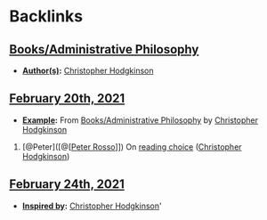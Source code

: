 
# Backlinks
## [Books/Administrative Philosophy](<Books/Administrative Philosophy.md>)
- **[Author(s)](<Author(s).md>):** [Christopher Hodgkinson](<Christopher Hodgkinson.md>)

## [February 20th, 2021](<February 20th, 2021.md>)
- **[Example](<Example.md>):** From [Books/Administrative Philosophy](<Books/Administrative Philosophy.md>) by [Christopher Hodgkinson](<Christopher Hodgkinson.md>)

1. [@Peter]([@[[Peter Rosso](<@[[Peter Rosso.md>)]]) On [reading choice](((BUM_0plKB))) ([Christopher Hodgkinson](<Christopher Hodgkinson.md>))

## [February 24th, 2021](<February 24th, 2021.md>)
- **[Inspired by](<Inspired by.md>):** [Christopher Hodgkinson](<Christopher Hodgkinson.md>)'

